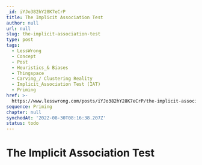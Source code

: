 ```yaml
---
_id: iYJo382hY28K7eCrP
title: The Implicit Association Test
author: null
url: null
slug: the-implicit-association-test
type: post
tags:
  - LessWrong
  - Concept
  - Post
  - Heuristics_& Biases
  - Thingspace
  - Carving_/ Clustering Reality
  - Implicit_Association Test (IAT)
  - Priming
href: >-
  https://www.lesswrong.com/posts/iYJo382hY28K7eCrP/the-implicit-association-test
sequence: Priming
chapter: null
synchedAt: '2022-08-30T08:16:38.207Z'
status: todo
---
```


# The Implicit Association Test
